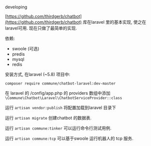 developing


 [https://github.com/thirdgerb/chatbot](https://github.com/thirdgerb/chatbot) 库在laravel 里的基本实现, 使之在laravel可用. 现在只做了最简单的实现.

依赖:

- swoole (可选)
- predis
- mysql
- redis

安装方式, 在laravel (~5.8) 项目中:

    composer require commune/chatbot-laravel:dev-master

在 laravel 的  /config/app.php 的 providers 数组中添加 ``` \Commune\Chatbot\Laravel\ChatbotServiceProvider::class ```


运行 ``` artisan vendor:publish ```  将配置加载到laravel 目录下

运行 ``` artisan migrate ``` 创建chatbot 的数据表.

运行 ``` artisan commune:tinker ``` 可以运行命令行测试用例.

运行 ``` artisan commune:tcp ``` 可以基于swoole 运行机器人的 tcp 服务.
